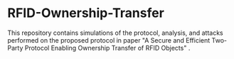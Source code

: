 # RFID-Ownership-Transfer
This repository contains simulations of the protocol, analysis, and attacks performed on the proposed protocol in paper "A Secure and Efficient Two-Party Protocol Enabling Ownership Transfer of RFID Objects" .

